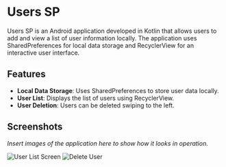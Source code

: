 # Users SP

Users SP is an Android application developed in Kotlin that allows users to add and view a list of user information locally. The application uses SharedPreferences for local data storage and RecyclerView for an interactive user interface.

## Features

- **Local Data Storage**: Uses SharedPreferences to store user data locally.
- **User List**: Displays the list of users using RecyclerView.
- **User Deletion**: Users can be deleted swiping to the left.

## Screenshots

*Insert images of the application here to show how it looks in operation.*

![User List Screen](https://github.com/jrivas0/Snapshots-android-app/assets/172377524/d5903734-c58a-4bfc-9fc4-5be7fd32e7f5)
![Delete User](https://github.com/jrivas0/Snapshots-android-app/assets/172377524/4b03fe8e-c13c-4e05-a118-9b40d4ca712f)
